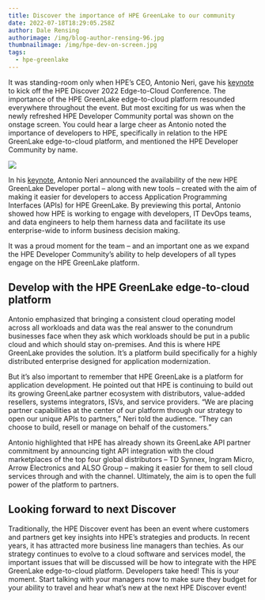 ```yaml
---
title: Discover the importance of HPE GreenLake to our community
date: 2022-07-18T18:29:05.258Z
author: Dale Rensing
authorimage: /img/blog-author-rensing-96.jpg
thumbnailimage: /img/hpe-dev-on-screen.jpg
tags:
  - hpe-greenlake
---
```

<!--StartFragment-->

It was standing-room only when HPE’s CEO, Antonio Neri, gave his [keynote](https://www.youtube.com/watch?v=5YocxnhKAnM) to kick off the HPE Discover 2022 Edge-to-Cloud Conference. The importance of the HPE GreenLake edge-to-cloud platform resounded everywhere throughout the event. But most exciting for us was when the newly refreshed HPE Developer Community portal was shown on the onstage screen. You could hear a large cheer as Antonio noted the importance of developers to HPE, specifically in relation to the HPE GreenLake edge-to-cloud platform, and mentioned the HPE Developer Community by name. 

![](/img/hpe-dev-on-screen.jpg)

In his [keynote](https://www.youtube.com/watch?v=5YocxnhKAnM), Antonio Neri announced the availability of the new HPE GreenLake Developer portal – along with new tools – created with the aim of making it easier for developers to access Application Programming Interfaces (APIs) for HPE GreenLake. By previewing this portal, Antonio showed how HPE is working to engage with developers, IT DevOps teams, and data engineers to help them harness data and facilitate its use enterprise-wide to inform business decision making.

It was a proud moment for the team – and an important one as we expand the HPE Developer Community’s ability to help developers of all types engage on the HPE GreenLake platform.

## Develop with the HPE GreenLake edge-to-cloud platform

Antonio emphasized that bringing a consistent cloud operating model across all workloads and data was the real answer to the conundrum businesses face when they ask which workloads should be put in a public cloud and which should stay on-premises. And this is where HPE GreenLake provides the solution. It’s a platform build specifically for a highly distributed enterprise designed for application modernization.

But it’s also important to remember that HPE GreenLake is a platform for application development. He pointed out that HPE is continuing to build out its growing GreenLake partner ecosystem with distributors, value-added resellers, systems integrators, ISVs, and service providers. “We are placing partner capabilities at the center of our platform through our strategy to open our unique APIs to partners,” Neri told the audience. “They can choose to build, resell or manage on behalf of the customers.”

Antonio highlighted that HPE has already shown its GreenLake API partner commitment by announcing tight API integration with the cloud marketplaces of the top four global distributors – TD Synnex, Ingram Micro, Arrow Electronics and ALSO Group – making it easier for them to sell cloud services through and with the channel. Ultimately, the aim is to open the full power of the platform to partners.

## Looking forward to next Discover

Traditionally, the HPE Discover event has been an event where customers and partners get key insights into HPE’s strategies and products. In recent years, it has attracted more business line managers than techies. As our strategy continues to evolve to a cloud software and services model, the important issues that will be discussed will be how to integrate with the HPE GreenLake edge-to-cloud platform. Developers take heed! This is your moment. Start talking with your managers now to make sure they budget for your ability to travel and hear what’s new at the next HPE Discover event!



<!--EndFragment-->